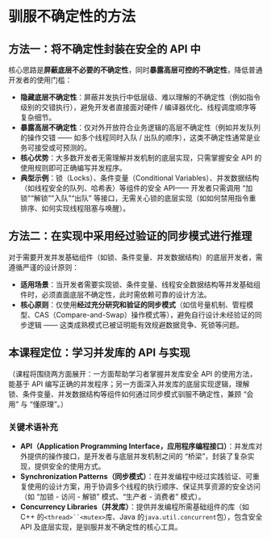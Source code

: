 # 驯服不确定性的方法

## 方法一：将不确定性封装在安全的 API 中

核心思路是**屏蔽底层不必要的不确定性**，同时**暴露高层可控的不确定性**，降低普通开发者的使用门槛：

- **隐藏底层不确定性**：屏蔽并发执行中低层级、难以理解的不确定性（例如指令级别的交错执行），避免开发者直接面对硬件 / 编译器优化、线程调度顺序等复杂细节。
- **暴露高层不确定性**：仅对外开放符合业务逻辑的高层不确定性（例如并发队列的操作交错 —— 如多个线程同时入队 / 出队的顺序），这类不确定性通常是业务可接受或可预测的。
- **核心优势**：大多数开发者无需理解并发机制的底层实现，只需掌握安全 API 的使用规则即可正确编写并发程序。
- **典型示例**：锁（Locks）、条件变量（Conditional Variables）、并发数据结构（如线程安全的队列、哈希表）等组件的安全 API—— 开发者只需调用 “加锁”“解锁”“入队”“出队” 等接口，无需关心锁的底层实现（如如何禁用指令重排序、如何实现线程阻塞与唤醒）。

## 方法二：在实现中采用经过验证的同步模式进行推理

对于需要开发并发基础组件（如锁、条件变量、并发数据结构）的底层开发者，需遵循严谨的设计原则：

  

- **适用场景**：当开发者需要实现锁、条件变量、线程安全数据结构等并发基础组件时，必须直面底层不确定性，此时需依赖可靠的设计方法。
- **核心原则**：仅使用**经过充分研究和验证的同步模式**（如信号量机制、管程模型、CAS（Compare-and-Swap）操作模式等），避免自行设计未经验证的同步逻辑 —— 这类成熟模式已被证明能有效规避数据竞争、死锁等问题。

## 本课程定位：学习并发库的 API 与实现

（课程将围绕两方面展开：一方面帮助学习者掌握并发库安全 API 的使用方法，能基于 API 编写正确的并发程序；另一方面深入并发库的底层实现逻辑，理解锁、条件变量、并发数据结构等组件如何通过同步模式驯服不确定性，兼顾 “会用” 与 “懂原理”。）

### 关键术语补充

- **API（Application Programming Interface，应用程序编程接口）**：并发库对外提供的操作接口，是开发者与底层并发机制之间的 “桥梁”，封装了复杂实现，提供安全的使用方式。
- **Synchronization Patterns（同步模式）**：在并发编程中经过实践验证、可重复使用的设计方案，用于协调多个线程的执行顺序、保证共享资源的安全访问（如 “加锁 - 访问 - 解锁” 模式、“生产者 - 消费者” 模式）。
- **Concurrency Libraries（并发库）**：提供并发编程所需基础组件的库（如 C++ 的`<thread>``<mutex>`库、Java 的`java.util.concurrent`包），包含安全 API 及底层实现，是驯服并发不确定性的核心工具。